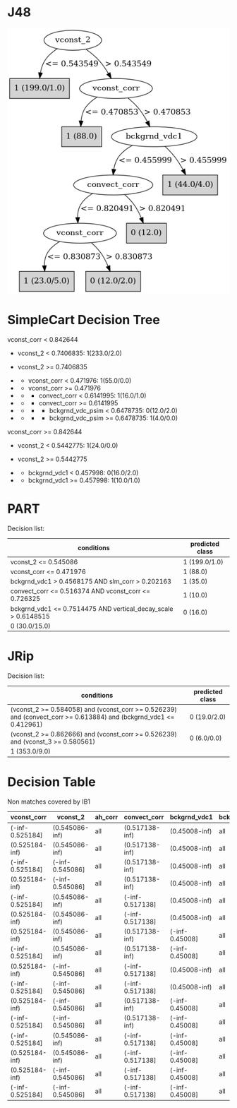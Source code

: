 # J48

![](last_J48_graph.png)

# SimpleCart Decision Tree

vconst_corr < 0.842644

* vconst_2 < 0.7406835: 1(233.0/2.0)

* vconst_2 >= 0.7406835

*   * vconst_corr < 0.471976: 1(55.0/0.0)

*   * vconst_corr >= 0.471976

*   *   * convect_corr < 0.6141995: 1(16.0/1.0)

*   *   * convect_corr >= 0.6141995

*   *   *   * bckgrnd_vdc_psim < 0.6478735: 0(12.0/2.0)

*   *   *   * bckgrnd_vdc_psim >= 0.6478735: 1(4.0/0.0)

vconst_corr >= 0.842644

* vconst_2 < 0.5442775: 1(24.0/0.0)

* vconst_2 >= 0.5442775

*   * bckgrnd_vdc1 < 0.457998: 0(16.0/2.0)

*   * bckgrnd_vdc1 >= 0.457998: 1(10.0/1.0)

# PART

Decision list:

conditions|predicted class
---|---
vconst_2 <= 0.545086| 1 (199.0/1.0)
vconst_corr <= 0.471976| 1 (88.0)
bckgrnd_vdc1 > 0.4568175 AND slm_corr > 0.202163| 1 (35.0)
convect_corr <= 0.516374 AND vconst_corr <= 0.726325| 1 (10.0)
bckgrnd_vdc1 <= 0.7514475 AND vertical_decay_scale > 0.6148515| 0 (16.0)
| 0 (30.0/15.0)


# JRip

Decision list:

conditions|predicted class
---|---
(vconst_2 >= 0.584058) and (vconst_corr >= 0.526239) and (convect_corr >= 0.613884) and (bckgrnd_vdc1 <= 0.412961)|0 (19.0/2.0)
(vconst_2 >= 0.862666) and (vconst_corr >= 0.526239) and (vconst_3 >= 0.580561)|0 (6.0/0.0)
|1 (353.0/9.0)


# Decision Table

Non matches covered by IB1

vconst_corr|vconst_2|ah_corr|convect_corr|bckgrnd_vdc1|bckgrnd_vdc_psim|target
---|---|---|---|---|---|---
(-inf-0.525184]|(0.545086-inf)|all|(0.517138-inf)|(0.45008-inf)|all|1
(0.525184-inf)|(0.545086-inf)|all|(0.517138-inf)|(0.45008-inf)|all|1
(-inf-0.525184]|(-inf-0.545086]|all|(0.517138-inf)|(0.45008-inf)|all|1
(0.525184-inf)|(-inf-0.545086]|all|(0.517138-inf)|(0.45008-inf)|all|1
(-inf-0.525184]|(0.545086-inf)|all|(-inf-0.517138]|(0.45008-inf)|all|1
(0.525184-inf)|(0.545086-inf)|all|(-inf-0.517138]|(0.45008-inf)|all|1
(0.525184-inf)|(0.545086-inf)|all|(0.517138-inf)|(-inf-0.45008]|all|0
(-inf-0.525184]|(0.545086-inf)|all|(0.517138-inf)|(-inf-0.45008]|all|1
(0.525184-inf)|(-inf-0.545086]|all|(-inf-0.517138]|(0.45008-inf)|all|1
(-inf-0.525184]|(-inf-0.545086]|all|(-inf-0.517138]|(0.45008-inf)|all|1
(0.525184-inf)|(-inf-0.545086]|all|(0.517138-inf)|(-inf-0.45008]|all|1
(-inf-0.525184]|(-inf-0.545086]|all|(0.517138-inf)|(-inf-0.45008]|all|1
(-inf-0.525184]|(0.545086-inf)|all|(-inf-0.517138]|(-inf-0.45008]|all|1
(0.525184-inf)|(0.545086-inf)|all|(-inf-0.517138]|(-inf-0.45008]|all|1
(0.525184-inf)|(-inf-0.545086]|all|(-inf-0.517138]|(-inf-0.45008]|all|1
(-inf-0.525184]|(-inf-0.545086]|all|(-inf-0.517138]|(-inf-0.45008]|all|1


